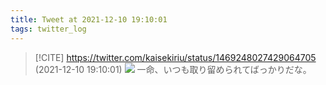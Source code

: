 ```yaml
---
title: Tweet at 2021-12-10 19:10:01
tags: twitter_log
---
```


> [!CITE] https://twitter.com/kaisekiriu/status/1469248027429064705 (2021-12-10 19:10:01)
> ![](https://twitter.com/kaisekiriu/status/1469248027429064705)
> 一命、いつも取り留められてばっかりだな。
